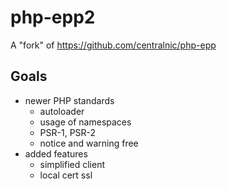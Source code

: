 php-epp2
========

A "fork" of https://github.com/centralnic/php-epp

Goals
-----

* newer PHP standards
    * autoloader
    * usage of namespaces
    * PSR-1, PSR-2
    * notice and warning free
* added features
    * simplified client
    * local cert ssl